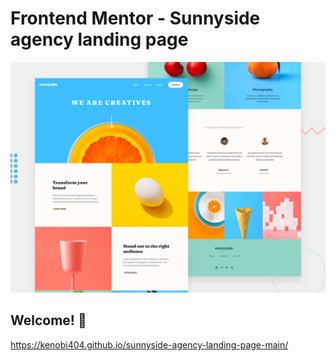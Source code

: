 # Frontend Mentor - Sunnyside agency landing page

![Design preview for the Sunnyside agency landing page coding challenge](./design/desktop-preview.jpg)

## Welcome! 👋

https://kenobi404.github.io/sunnyside-agency-landing-page-main/
